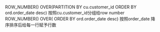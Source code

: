 ROW_NUMBER() OVER(PARTITION BY cu.customer_id ORDER BY ord.order_date desc)
按照cu.customer_id分组给row number
​
ROW_NUMBER() OVER( ORDER BY ord.order_date desc)
按照order_date 降序排序后给每一行赋予行数